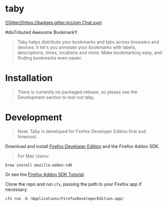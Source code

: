 taby
====
[![Gitter](https://badges.gitter.im/Join Chat.svg)](https://gitter.im/valencik/taby?utm_source=badge&utm_medium=badge&utm_campaign=pr-badge&utm_content=badge)

#disTributed Awesome BookmarkY

> Taby helps distribute your bookmarks and tabs across browsers and devices. It let's you annotate your bookmarks with labels, descriptions, times, locations and more. Make bookmarking easy, and finding bookmarks even easier.


Installation
============

> There is currently no packaged release, so please see the Development section to test out taby.


Development
===========
 
> Note: Taby is developed for Firefox Developer Edition first and foremost.

Download and install [Firefox Developer Edition](https://www.mozilla.org/en-US/firefox/developer/) and the Firefox Addon SDK.

> For Mac Users:
```
brew install mozilla-addon-sdk
```

Or see the [Firefox Addon SDK Tutorial](https://developer.mozilla.org/en-US/Add-ons/SDK/Tutorials/Installation).

Clone the repo and run `cfx`, passing the path to your Firefox app if necessary.

```
cfx run -b /Applications/FirefoxDeveloperEdition.app/
```

